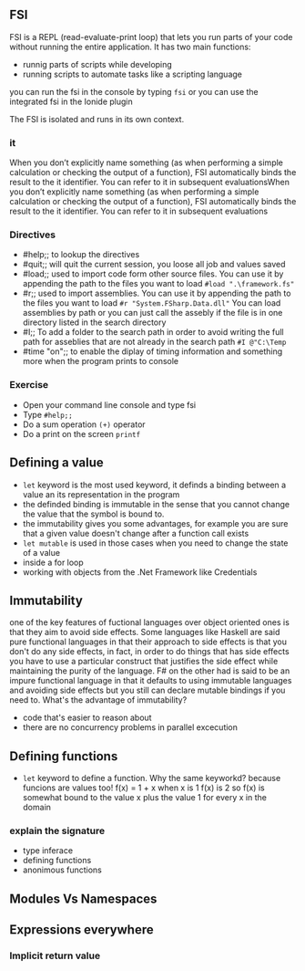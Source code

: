 ## FSI
FSI is a REPL (read-evaluate-print loop) that lets you run parts of your code without running the entire application.
It has two main functions:
* runnig parts of scripts while developing
* running scripts to automate tasks like a scripting language

you can run the fsi in the console by typing `fsi` or you can use the integrated fsi in the Ionide plugin

The FSI is isolated and runs in its own context. 

### it
When you don’t explicitly name something (as when performing a simple calculation or checking the output of a function), FSI automatically binds the result to the it identifier. You can refer to it in subsequent evaluationsWhen you don’t explicitly name something (as when performing a simple calculation or checking the output of a function), FSI automatically binds the result to the it identifier. You can refer to it in subsequent evaluations

### Directives

* #help;;
  to lookup the directives
* #quit;;
  will quit the current session, you loose all job and values saved
* #load;;
  used to import code form other source files. You can use it by appending the path to the files you want to load
  `#load ".\framework.fs"`
* #r;;
  used to import assemblies. You can use it by appending the path to the files you want to load
  `#r "System.FSharp.Data.dll"`
  You can load assemblies by path or you can just call the assebly if the file is in one directory listed in the search directory
* #I;;
  To add a folder to the search path in order to avoid writing the full path for asseblies that are not already in the search path
  `#I @"C:\Temp`
* #time "on";;
  to enable the diplay of timing information and something more when the program prints to console

### Exercise 
* Open your command line console and type fsi
* Type `#help;;`
* Do a sum operation
  `(+)` operator
* Do a print on the screen
  `printf`

## Defining a value
* `let` keyword is the most used keyword, it definds a binding between a value an its representation in the program
 * the definded binding is immutable in the sense that you cannot change the value that the symbol is bound to. 
 * the immutability gives you some advantages, for example you are sure that a given value doesn't change after a function call exists
* `let mutable` is used in those cases when you need to change the state of a value
 * inside a for loop
 * working with objects from the .Net Framework like Credentials

## Immutability
one of the key features of fuctional languages over object oriented ones is that they aim to avoid side effects. Some languages like Haskell are said pure functional languages in that their approach to side effects is that you don't do any side effects, in fact, in order to do things that has side effects you have to use a particular construct that justifies the side effect while maintaining the purity of the language. F# on the other had is said to be an impure functional language in that it defaults to using immutable languages and avoiding side effects but you still can declare mutable bindings if you need to.
What's the advantage of immutability?

* code that's easier to reason about
* there are no concurrency problems in parallel excecution

## Defining functions

* `let` keyword to define a function. Why the same keyworkd? because funcions are values too!
  f(x) = 1 + x when x is 1 f(x) is 2 so f(x) is somewhat bound to the value x plus the value 1 for every x in the domain
  
### explain the signature
 - type inferace
- defining functions
 - anonimous functions



## Modules Vs Namespaces

## Expressions everywhere

### Implicit return value